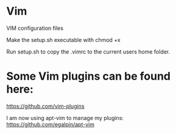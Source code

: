 # Vim
VIM configuration files

Make the setup.sh executable with chmod +x

Run setup.sh to copy the .vimrc to the current users home folder.

# Some Vim plugins can be found here:

https://github.com/vim-plugins

I am now using apt-vim to manage my plugins:
https://github.com/egalpin/apt-vim

